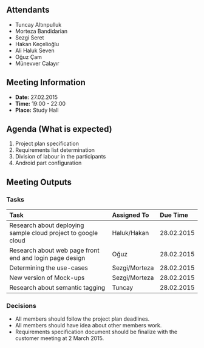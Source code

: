 ## Attendants ##
  * Tuncay Altınpulluk
  * Morteza Bandidarian
  * Sezgi Seret
  * Hakan Keçelioğlu
  * Ali Haluk Seven
  * Oğuz Çam
  * Münevver Calayır

## Meeting Information ##
  * **Date:** 27.02.2015
  * **Time:** 19:00 - 22:00
  * **Place:** Study Hall


## Agenda (What is expected) ##
  1. Project plan specification
  1. Requirements list determination
  1. Division of labour in the participants
  1. Android part configuration

## Meeting Outputs ##
### Tasks ###
| **Task** | **Assigned To** | **Due Time** |
|:---------|:----------------|:-------------|
| Research about deploying sample cloud project to google cloud | Haluk/Hakan     | 28.02.2015   |
| Research about web page front end and login page design | Oğuz            | 28.02.2015   |
| Determining the use-cases | Sezgi/Morteza   | 28.02.2015   |
| New version of Mock-ups | Sezgi/Morteza   | 28.02.2015   |
| Research about semantic tagging | Tuncay          | 28.02.2015   |


### Decisions ###
  * All members should follow the project plan deadlines.
  * All members should have idea about other members work.
  * Requirements specification document should be finalize with the customer meeting at 2 March 2015.